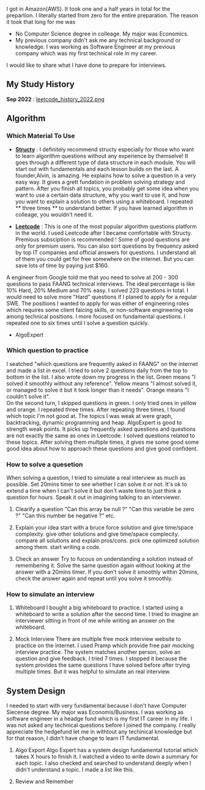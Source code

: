 I got in Amazon(AWS). It took one and a half years in total for the prepartion. I literally started from zero for the entire preparation. The reason it took that long for me was 

* No Computer Science degree in colleage. My major was Economics.
* My previous company didn't ask me any technical background or knowledge. I was working as Software Engineer at my previous company which was my first technical role in my career. 

I would like to share what I have done to prepare for interviews.

## My Study History

**Sep 2022** :
   [leetcode_history_2022.png](https://github.com/harunawaizumi/how-to-get-in-ffang/blob/2b6dfe65fd0d4438d158328f4ee837db896dd4a5/leetcode_history_2022.png)


## Algorithm

### Which Material To Use
* **[Structy](https://structy.net/)** : I definitely recommend structy especially for those who want to learn algorithm questions without any experience by themselve! It goes through a different type of data structure in each module. You will start out with fundamentals and each lesson builds on the last. A founder,Alvin, is amazing. He explains how to solve a question in a very easy way. It gives a grett fundation in problem solving strategy and pattern. After you finish all topics, you probably get some idea when you want to use a certain data structure, why you want to use it, and how you want to explain a solution to others using a whiteboard. I repeated ** three times ** to understand better. If you have learned algorithm in colleage, you wouldn't need it.

* **[Leetcode](https://leetcode.com/)** : This is one of the most popular algorithm questions platform in the world. I used Leetcode after I became comfortable with Structy. Premious subsciption is recommended ! Some of good questions are only for premium users. You can also sort questions by frequency asked by top IT companies and official answers for questions. I understand all of them you could get for free somewhere on the internet. But you can save lots of time by paying just $160. 

A engineer from Google told me that you need to solve at 200 - 300 questions to pass FAANG technical interviews. The ideal percentage is like 10% Hard, 20% Medium and 70% easy. I solved 223 questions in total. I would need to solve more "Hard" questions if I planed to apply for a regular SWE. The positions I wanted to apply for was either of engineering roles which requires some client faicing skills, or non-software engineering role among technical positions. I more focused on fundamental questions. I repeated one to six times until I solve a question quickly.



* AlgoExpert 

### Which question to practice
I seatched "which questions are frequently asked in FAANG" on the internet and made a list in excel.
I tried to solve 2 questions daily from the top to bottom in the list.
I also wrote down my progress in the list. 
Green means "I solved it smoothly without any reference".
Yellow means "I almost solved it, or managed to solve it but it took longer than it needs".
Orange means "I couldn't solve it".  
On the second turn, I skipped questions in green. I only tried ones in yellow and orange. I repeated three times. 
After repeating three times, I found which topic I'm not good at. The topics I was weak at were graph, backtracking, dynamic programming and heap. 
AlgoExpert is good to strength weak points. It picks up frequently asked questions and questions are not exactly the same as ones in Leetcode.
I solved questions related to these topics. After solving them multiple times, it gives me some good some good idea about how to approach these questions and give good confident.   


### How to solve a quesetion 
When solving a question, I tried to simulate a real interview as much as possible.
Set 20mins timer to see whether I can solve it or not. It's ok to extend a time when I can't solve it but don't waste time to just think a question for hours. Speak it out in imagining talking to an interviewer. 
1. Clearify a question 
	"Can this array be null ?"
	"Can this variable be zero ?" 
	"Can this number be negative ?" etc. 
	
2. Explain your idea
	start with a bruce force solution and give time/space complexity.
	give other solutions and give time/space complecity. 
	compare all solutions and explain pros/cons. 
	pick one optimized solution among them.
	start writing a code. 
	
	
3. Check an answer
	Try to fucous on understanding a solution instead of remembering it.
	Solve the same question again without looking at the answer with a 20mins timer. 
	If you don't solve it smoothly within 20mins, check the answer again and repeat until you solve it smoothly.
	
### How to simulate an interview
1. Whiteboard
	I bought a big whiteboard to practice. 
	I started using a whiteboard to write a solution after the second time.
	I tried to imagine an interviewer sitting in front of me while writing an answer on the whiteboard.
	
2. Mock Interview
	There are multiple free mock interview website to practice on the internet. 
	I used Pramp which provide free pair mocking interview practice. The system matches another person, solve an question and give feedback. 
	I tried 7 times. I stopped it because the system provides the same questions I have solved before after trying multiple times.
	But it was helpful to simulate an real interview.


## System Design
I needed to start with very fundamental because I don't have Computer Siecense degree. My major was Economis/Business.
I was working as software engineer in a headge fund which is my first IT career in my life. I was not asked any technical questions before I joined the company. 
I really appreciate the hedgefund let me in withtout any techinical knowledge but for that reason, I didn't have change to learn IT fundamental.

1. Algo Export
Algo Expert has a system design fundamental tutorial which takes X hours to finish it. 
I watched a video to write down a summary for each topic. I also checked and searched to understand deeply when I didn't understand a topic. 
I made a list like this. 

2. Review and Remember
 

